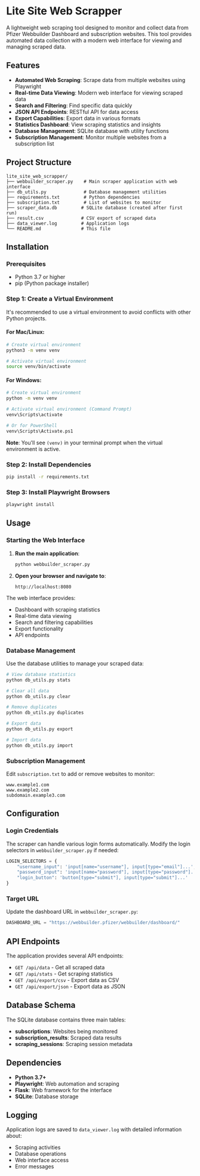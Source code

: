 # Lite Site Web Scrapper

A lightweight web scraping tool designed to monitor and collect data from Pfizer Webbuilder Dashboard and subscription websites. This tool provides automated data collection with a modern web interface for viewing and managing scraped data.

## Features

- **Automated Web Scraping**: Scrape data from multiple websites using Playwright
- **Real-time Data Viewing**: Modern web interface for viewing scraped data
- **Search and Filtering**: Find specific data quickly
- **JSON API Endpoints**: RESTful API for data access
- **Export Capabilities**: Export data in various formats
- **Statistics Dashboard**: View scraping statistics and insights
- **Database Management**: SQLite database with utility functions
- **Subscription Management**: Monitor multiple websites from a subscription list

## Project Structure

```
lite_site_web_scrapper/
├── webbuilder_scraper.py    # Main scraper application with web interface
├── db_utils.py              # Database management utilities
├── requirements.txt         # Python dependencies
├── subscription.txt         # List of websites to monitor
├── scraper_data.db         # SQLite database (created after first run)
├── result.csv              # CSV export of scraped data
├── data_viewer.log         # Application logs
└── README.md               # This file
```

## Installation

### Prerequisites

- Python 3.7 or higher
- pip (Python package installer)

### Step 1: Create a Virtual Environment

It's recommended to use a virtual environment to avoid conflicts with other Python projects.

#### For Mac/Linux:
```bash
# Create virtual environment
python3 -m venv venv

# Activate virtual environment
source venv/bin/activate
```

#### For Windows:
```bash
# Create virtual environment
python -m venv venv

# Activate virtual environment (Command Prompt)
venv\Scripts\activate

# Or for PowerShell
venv\Scripts\Activate.ps1
```

**Note**: You'll see `(venv)` in your terminal prompt when the virtual environment is active.

### Step 2: Install Dependencies

   ```bash
   pip install -r requirements.txt
   ```

### Step 3: Install Playwright Browsers

   ```bash
   playwright install
   ```

## Usage

### Starting the Web Interface

1. **Run the main application**:
   ```bash
   python webbuilder_scraper.py
   ```

2. **Open your browser and navigate to**:
   ```
   http://localhost:8080
   ```

The web interface provides:
- Dashboard with scraping statistics
- Real-time data viewing
- Search and filtering capabilities
- Export functionality
- API endpoints

### Database Management

Use the database utilities to manage your scraped data:

```bash
# View database statistics
python db_utils.py stats

# Clear all data
python db_utils.py clear

# Remove duplicates
python db_utils.py duplicates

# Export data
python db_utils.py export

# Import data
python db_utils.py import
```

### Subscription Management

Edit `subscription.txt` to add or remove websites to monitor:

```plaintext
www.example1.com
www.example2.com
subdomain.example3.com
```

## Configuration

### Login Credentials

The scraper can handle various login forms automatically. Modify the login selectors in `webbuilder_scraper.py` if needed:

```python
LOGIN_SELECTORS = {
    "username_input": 'input[name="username"], input[type="email"]...',
    "password_input": 'input[name="password"], input[type="password"]...',
    "login_button": 'button[type="submit"], input[type="submit"]...'
}
```

### Target URL

Update the dashboard URL in `webbuilder_scraper.py`:

```python
DASHBOARD_URL = "https://webbuilder.pfizer/webbuilder/dashboard/"
```

## API Endpoints

The application provides several API endpoints:

- `GET /api/data` - Get all scraped data
- `GET /api/stats` - Get scraping statistics
- `GET /api/export/csv` - Export data as CSV
- `GET /api/export/json` - Export data as JSON

## Database Schema

The SQLite database contains three main tables:

- **subscriptions**: Websites being monitored
- **subscription_results**: Scraped data results
- **scraping_sessions**: Scraping session metadata

## Dependencies

- **Python 3.7+**
- **Playwright**: Web automation and scraping
- **Flask**: Web framework for the interface
- **SQLite**: Database storage

## Logging

Application logs are saved to `data_viewer.log` with detailed information about:
- Scraping activities
- Database operations
- Web interface access
- Error messages
